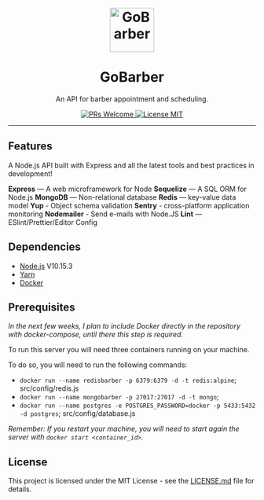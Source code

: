 <h1 align="center">
<br>
  <img src="gostack" alt="GoBarber" width="90">
<br>
<br>
GoBarber 
</h1>

<p align="center">An API for barber appointment and scheduling.</p>

<p align="center">
  <a href="http://makeapullrequest.com">
    <img src="https://img.shields.io/badge/PRs-welcome-brightgreen.svg?style=flat-square" alt="PRs Welcome">
  </a>
  <a href="https://opensource.org/licenses/MIT">
    <img src="https://img.shields.io/badge/license-MIT-blue.svg?style=flat-square" alt="License MIT">
  </a>
</p>

<hr />

## Features

A Node.js API built with Express and all the latest tools and best practices in development!

**Express** — A web microframework for Node
**Sequelize** — A SQL ORM for Node.js
**MongoDB** — Non-relational database
**Redis** — key-value data model
**Yup** - Object schema validation
**Sentry** - cross-platform application monitoring
**Nodemailer** - Send e-mails with Node.JS
**Lint** — ESlint/Prettier/Editor Config

## Dependencies

- [Node.js](https://nodejs.org/en/) V10.15.3
- [Yarn](https://yarnpkg.com/pt-BR/docs/install)
- [Docker](https://www.docker.com/)

## Prerequisites

_In the next few weeks, I plan to include Docker directly in the repository with docker-compose, until there this step is required._

To run this server you will need three containers running on your machine.

To do so, you will need to run the following commands:

- `docker run --name redisbarber -p 6379:6379 -d -t redis:alpine`; src/config/redis.js
- `docker run --name mongobarber -p 27017:27017 -d -t mongo`; 
- `docker run --name postgres -e POSTGRES_PASSWORD=docker -p 5433:5432 -d postgres`; src/config/database.js

_Remember: If you restart your machine, you will need to start again the server with `docker start <container_id>`._

## License

This project is licensed under the MIT License - see the [LICENSE.md](LICENSE.md) file for details.
